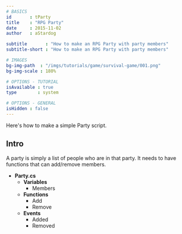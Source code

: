 ```yaml
---
# BASICS
id       : tParty
title    : "RPG Party"
date     : 2015-11-02
author   : aStardog

subtitle       : "How to make an RPG Party with party members"
subtitle-short : "How to make an RPG Party with party members"

# IMAGES
bg-img-path  : "/imgs/tutorials/game/survival-game/001.png"
bg-img-scale : 180%

# OPTIONS - TUTORIAL
isAvailable : true
type        : system

# OPTIONS - GENERAL
isHidden : false
---
```

Here's how to make a simple Party script.

## Intro

A party is simply a list of people who are in that party. It needs to have functions that can add/remove members.

* **Party.cs**
  * **Variables**
    * Members
  * **Functions**
    * Add
    * Remove
  * **Events**
    * Added
    * Removed

<script src="https://gist.github.com/st4rdog/0cd8e3253e1e9ab3d462.js"></script>

<script src="https://gist.github.com/st4rdog/62e34a1c4908ab608bb6.js"></script>